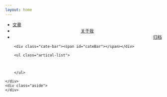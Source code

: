 ```yaml
---
layout: home
---
```


<div class="index-content project">
    <div class="section">
        <ul class="artical-cate">
            <li><a href="/"><span>文章</span></a></li>
            <li style="text-align:center"><a href="/aboutme"><span>关于我</span></a></li>
            <li class="on" style="text-align:right"><a href="/archive"><span>归档</span></a></li>
        </ul>

        <div class="cate-bar"><span id="cateBar"></span></div>

        <ul class="artical-list">


		
        </ul>

    </div>
    <div class="aside">
    </div>
</div>
